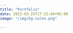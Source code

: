```yaml
---
title: "Portfolio"
date: 2023-03-25T17:22:04+05:00
image: "/img/bg-salon.png"

---
```

<style>
  html, body { padding: 0; margin: 0; }
.image-grid div {
  width: 25%;
  height: 240px;
  background-repeat: no-repeat;
  background-size: cover;
  background-position: center center;
}

.image-grid {
  display: flex;
  flex-wrap: wrap;
}

.image01 { background-image: url('https://salon.beautybyechika.nl/img/after1.jpg'); }
.image02 { background-image: url('https://salon.beautybyechika.nl/img/after2.jpg'); }
.image03 { background-image: url('https://salon.beautybyechika.nl/img/after3.jpg'); }
.image04 { background-image: url('https://salon.beautybyechika.nl/img/after4.jpg'); }
.image05 { background-image: url('https://salon.beautybyechika.nl/img/after5.jpg'); }
.image06 { background-image: url('https://salon.beautybyechika.nl/img/after6.jpg'); }
.image07 { background-image: url('https://salon.beautybyechika.nl/img/after7.jpg'); }
.image08 { background-image: url('https://salon.beautybyechika.nl/img/after8.jpg'); }
.image09 { background-image: url('https://salon.beautybyechika.nl/img/after9.jpg'); }
.image10 { background-image: url('https://salon.beautybyechika.nl/img/after10.jpg'); }
.image11 { background-image: url('https://salon.beautybyechika.nl/img/after11.jpg'); }
.image12 { background-image: url('https://salon.beautybyechika.nl/img/after12.jpg'); }

@media screen and (max-width: 400px) {
  .image-grid {
    flex-direction: column;
    flex-wrap: no-wrap;
  }
  .image-grid div { width: 100%; }
}
</style>
<div class="image-grid">
  <div class="image01"></div>
  <div class="image02"></div>
  <div class="image03"></div>
  <div class="image04"></div>
  <div class="image05"></div>
  <div class="image06"></div>
  <div class="image07"></div>
  <div class="image08"></div>
  <div class="image09"></div>
  <div class="image10"></div>
  <div class="image11"></div>
  <div class="image12"></div>
</div>
